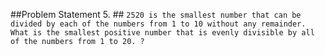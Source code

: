 ##Problem Statement 5. ##
 ``2520 is the smallest number that can be divided by each of the numbers from 1 to 10 without any remainder.``
``What is the smallest positive number that is evenly divisible by all of the numbers from 1 to 20. ?``